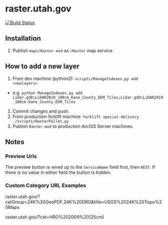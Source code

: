 raster.utah.gov
================
[![Build Status](https://travis-ci.com/agrc/raster.svg?branch=master)](https://travis-ci.com/agrc/raster)

## Installation
1. Publish `maps/Raster.mxd` as `/Raster` map service.

## How to add a new layer
1. From dev machine (python2): `scripts/ManageIndexes.py add <newlayers>`
  - e.g. `python ManageIndexes.py add Lidar.gdb\LiDAR2019_100cm_Kane_County_DEM_Tiles;Lidar.gdb\LiDAR2019_100cm_Kane_County_DSM_Tiles`
1. Commit changes and push.
1. From production forklift machine: `forklift special-delivery ./scripts/RasterPallet.py`
1. Publish `Raster.mxd` to production ArcGIS Server machines.

## Notes
### Preview Urls
The preview button is wired up to the `ServiceName` field first, then `REST`. If there is no value in either field the button is hidden.

### Custom Category URL Examples
raster.utah.gov/?catGroup=24K%20GeoPDF,24K%20DRG&title=USGS%2024K%20Topo%20Maps

raster.utah.gov/?cat=HRO%202009%20(25cm)
